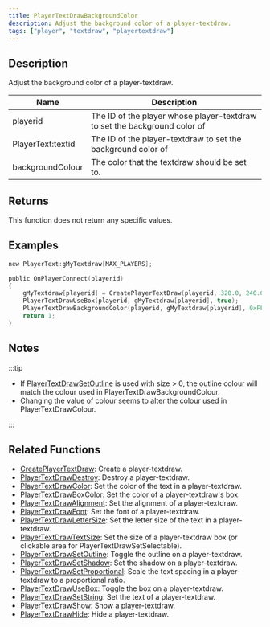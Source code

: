 ```yaml
---
title: PlayerTextDrawBackgroundColor
description: Adjust the background color of a player-textdraw.
tags: ["player", "textdraw", "playertextdraw"]
---
```


## Description

Adjust the background color of a player-textdraw.

| Name              | Description                                                               |
| ----------------- | ------------------------------------------------------------------------- |
| playerid          | The ID of the player whose player-textdraw to set the background color of |
| PlayerText:textid | The ID of the player-textdraw to set the background color of              |
| backgroundColour  | The color that the textdraw should be set to.                             |

## Returns

This function does not return any specific values.

## Examples

```c
new PlayerText:gMyTextdraw[MAX_PLAYERS];

public OnPlayerConnect(playerid)
{
    gMyTextdraw[playerid] = CreatePlayerTextDraw(playerid, 320.0, 240.0, "Welcome to my OPEN.MP server");
    PlayerTextDrawUseBox(playerid, gMyTextdraw[playerid], true);
    PlayerTextDrawBackgroundColor(playerid, gMyTextdraw[playerid], 0xFFFFFFFF); // Set the background colour of gMyTextdraw to white
    return 1;
}
```

## Notes

:::tip

- If [PlayerTextDrawSetOutline](PlayerTextDrawSetOutline) is used with size > 0, the outline colour will match the colour used in PlayerTextDrawBackgroundColour.
- Changing the value of colour seems to alter the colour used in PlayerTextDrawColour.

:::

## Related Functions

- [CreatePlayerTextDraw](CreatePlayerTextDraw): Create a player-textdraw.
- [PlayerTextDrawDestroy](PlayerTextDrawDestroy): Destroy a player-textdraw.
- [PlayerTextDrawColor](PlayerTextDrawColor): Set the color of the text in a player-textdraw.
- [PlayerTextDrawBoxColor](PlayerTextDrawBoxColor): Set the color of a player-textdraw's box.
- [PlayerTextDrawAlignment](PlayerTextDrawAlignment): Set the alignment of a player-textdraw.
- [PlayerTextDrawFont](PlayerTextDrawFont): Set the font of a player-textdraw.
- [PlayerTextDrawLetterSize](PlayerTextDrawLetterSize): Set the letter size of the text in a player-textdraw.
- [PlayerTextDrawTextSize](PlayerTextDrawTextSize): Set the size of a player-textdraw box (or clickable area for PlayerTextDrawSetSelectable).
- [PlayerTextDrawSetOutline](PlayerTextDrawSetOutline): Toggle the outline on a player-textdraw.
- [PlayerTextDrawSetShadow](PlayerTextDrawSetShadow): Set the shadow on a player-textdraw.
- [PlayerTextDrawSetProportional](PlayerTextDrawSetProportional): Scale the text spacing in a player-textdraw to a proportional ratio.
- [PlayerTextDrawUseBox](PlayerTextDrawUseBox): Toggle the box on a player-textdraw.
- [PlayerTextDrawSetString](PlayerTextDrawSetString): Set the text of a player-textdraw.
- [PlayerTextDrawShow](PlayerTextDrawShow): Show a player-textdraw.
- [PlayerTextDrawHide](PlayerTextDrawHide): Hide a player-textdraw.
